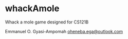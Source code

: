 # whackAmole
Whack a mole game designed for CS121B

Emmanuel O. Gyasi-Ampomah
oheneba.ega@outlook.com
